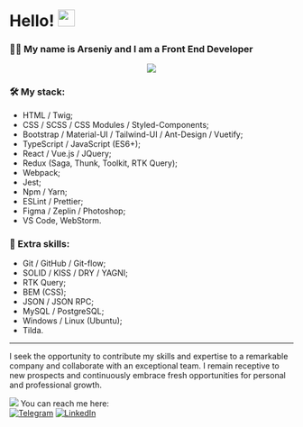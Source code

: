 # Hello! <img src="https://media.giphy.com/media/hvRJCLFzcasrR4ia7z/giphy.gif" width="30px"/> 
### :man_technologist: My name is Arseniy and I am a Front End Developer 
<div align="center">
<img src="https://media.giphy.com/media/v1.Y2lkPTc5MGI3NjExYjRjNTdiYWY1ZDcwZGYzYzdiZTA5ZjEyZDE0ODhlNDdkMTU1NGRiMyZlcD12MV9pbnRlcm5hbF9naWZzX2dpZklkJmN0PWc/dWesBcTLavkZuG35MI/giphy.gif"/>
</div>

### :hammer_and_wrench: My stack:
- HTML / Twig;
- CSS / SCSS / CSS Modules / Styled-Сomponents;
- Bootstrap / Material-UI / Tailwind-UI / Ant-Design / Vuetify;
- TypeScript / JavaScript (ES6+);
- React / Vue.js / JQuery; 
- Redux (Saga, Thunk, Toolkit, RTK Query);
- Webpack;
- Jest;
- Npm / Yarn;
- ESLint  / Prettier;
- Figma / Zeplin / Photoshop;
- VS Code, WebStorm.

### :pencil: Extra skills:

- Git / GitHub / Git-flow;
- SOLID / KISS / DRY / YAGNI;
- RTK Query;
- BEM (CSS);
- JSON / JSON RPC;
- MySQL / PostgreSQL;
- Windows / Linux (Ubuntu);
- Tilda.

---

I seek the opportunity to contribute my skills and expertise to a remarkable company and collaborate with an exceptional team. I remain receptive to new prospects and continuously embrace fresh opportunities for personal and professional growth.

<img src="https://img.icons8.com/small/16/000000/phone-not-being-used.png"/> You can reach me here: <br/>
[![Telegram](https://img.shields.io/badge/Telegram-%232CA5E0.svg?style=for-the-badge&logo=telegram&logoColor=white)](https://t.me/arseniy_punko)
[![LinkedIn](https://img.shields.io/badge/LinkedIn-%230077B5.svg?style=for-the-badge&logo=linkedin&logoColor=white)](https://www.linkedin.com/in/arseniy-punko/)
